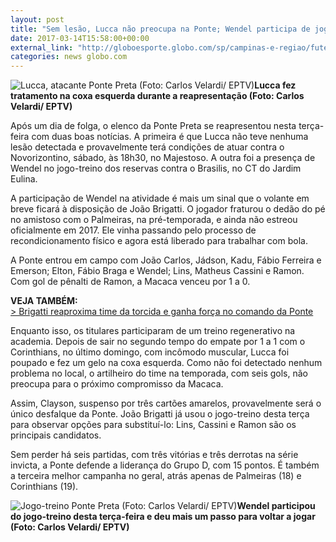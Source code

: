 ```yaml
---
layout: post
title: "Sem lesão, Lucca não preocupa na Ponte; Wendel participa de jogo-treino  "
date: 2017-03-14T15:58:00+00:00
external_link: "http://globoesporte.globo.com/sp/campinas-e-regiao/futebol/times/ponte-preta/noticia/2017/03/sem-lesao-lucca-nao-preocupa-na-ponte-wendel-participa-de-jogo-treino.html"
categories: news globo.com
---
```

 ![Lucca, atacante Ponte Preta (Foto: Carlos Velardi/ EPTV)](http://s2.glbimg.com/13SnaBPiI5vmPULokjn2bGjaVLg=/157x0:919x582/300x230/s.glbimg.com/es/ge/f/original/2017/03/14/lucca.jpg "Lucca, atacante Ponte Preta (Foto: Carlos Velardi/ EPTV)")**Lucca fez tratamento na coxa esquerda durante a reapresentação (Foto: Carlos Velardi/ EPTV)**

Após um dia de folga, o elenco da Ponte Preta se reapresentou nesta terça-feira com duas boas notícias. A primeira é que Lucca não teve nenhuma lesão detectada e provavelmente terá condições de atuar contra o Novorizontino, sábado, às 18h30, no Majestoso. A outra foi a presença de Wendel no jogo-treino dos reservas contra o Brasilis, no CT do Jardim Eulina.&nbsp;

A participação de Wendel na atividade é mais um sinal que o volante em breve ficará à disposição de João Brigatti. O jogador fraturou o dedão do pé no amistoso com o Palmeiras, na pré-temporada, e ainda não estreou oficialmente em 2017. Ele vinha passando pelo processo de recondicionamento físico e agora está liberado para trabalhar com bola.&nbsp;

A Ponte entrou em campo com João Carlos, Jádson, Kadu, Fábio Ferreira e Emerson; Elton, Fábio Braga e Wendel; Lins, Matheus Cassini e Ramon. Com gol de pênalti de Ramon, a Macaca venceu por 1 a 0.&nbsp;

**VEJA TAMBÉM:**  
[\>&nbsp;Brigatti reaproxima time da torcida e ganha força no comando da Ponte](http://globoesporte.globo.com/sp/campinas-e-regiao/futebol/times/ponte-preta/noticia/2017/03/brigatti-reaproxima-time-da-torcida-e-ganha-forca-no-comando-da-ponte.html)

Enquanto isso, os titulares participaram de um treino regenerativo na academia. Depois de sair no segundo tempo do empate por 1 a 1 com o Corinthians, no último domingo, com incômodo muscular, Lucca foi poupado e fez um gelo na coxa esquerda. Como não foi detectado nenhum problema no local, o artilheiro do time na temporada, com seis gols, não preocupa para o próximo compromisso da Macaca.&nbsp;

Assim, Clayson, suspenso por três cartões amarelos, provavelmente será o único desfalque da Ponte. João Brigatti já usou o jogo-treino desta terça para observar opções para substituí-lo: Lins, Cassini e Ramon são os principais candidatos.&nbsp;

Sem perder há seis partidas, com três vitórias e três derrotas na série invicta, a Ponte defende a liderança do Grupo D, com 15 pontos. É também a terceira melhor campanha no geral, atrás apenas de Palmeiras (18) e Corinthians (19).&nbsp;

 ![Jogo-treino Ponte Preta (Foto: Carlos Velardi/ EPTV)](http://s2.glbimg.com/SmjXO0QCUUh_3XihP4Ol1o4vWLE=/0x29:1061x583/690x360/s.glbimg.com/es/ge/f/original/2017/03/14/jogo-treino.jpg "Jogo-treino Ponte Preta (Foto: Carlos Velardi/ EPTV)")**Wendel participou do jogo-treino desta terça-feira e deu mais um passo para voltar a jogar (Foto: Carlos Velardi/ EPTV)**

